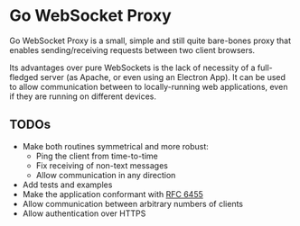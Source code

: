 # Go WebSocket Proxy

Go WebSocket Proxy is a small, simple and still quite bare-bones proxy that
enables sending/receiving requests between two client browsers.

Its advantages over pure WebSockets is the lack of necessity of a full-fledged
server (as Apache, or even using an Electron App). It can be used to allow
communication between to locally-running web applications, even if they are
running on different devices.

## TODOs

* Make both routines symmetrical and more robust:
    * Ping the client from time-to-time
    * Fix receiving of non-text messages
    * Allow communication in any direction
* Add tests and examples
* Make the application conformant with [RFC 6455](https://tools.ietf.org/html/rfc6455)
* Allow communication between arbitrary numbers of clients
* Allow authentication over HTTPS
